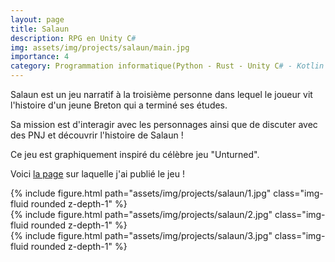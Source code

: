 ```yaml
---
layout: page
title: Salaun
description: RPG en Unity C#
img: assets/img/projects/salaun/main.jpg
importance: 4
category: Programmation informatique(Python - Rust - Unity C# - Kotlin - SQLite3)
---
```


Salaun est un jeu narratif à la troisième personne dans lequel le joueur vit l'histoire d'un jeune Breton qui a terminé ses études.

Sa mission est d'interagir avec les personnages ainsi que de discuter avec des PNJ et découvrir l'histoire de Salaun !

Ce jeu est graphiquement inspiré du célèbre jeu "Unturned".

Voici [la page](https://light1.itch.io/salaun) sur laquelle j'ai publié le jeu !

<div class="row">
    <div class="col-sm mt-3 mt-md-0">
        {% include figure.html path="assets/img/projects/salaun/1.jpg" class="img-fluid rounded z-depth-1" %}
    </div>
    <div class="col-sm mt-3 mt-md-0">
        {% include figure.html path="assets/img/projects/salaun/2.jpg" class="img-fluid rounded z-depth-1" %}
    </div>
    <div class="col-sm mt-3 mt-md-0">
        {% include figure.html path="assets/img/projects/salaun/3.jpg" class="img-fluid rounded z-depth-1" %}
    </div>
</div>
